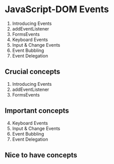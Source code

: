 # JavaScript-DOM Events

1. Introducing Events
2. addEventListener
3. FormsEvents
4. Keyboard Events
5. Input & Change Events
6. Event Bubbling
7. Event Delegation

## Crucial concepts

1. Introducing Events
2. addEventListener
3. FormsEvents

## Important concepts

4. Keyboard Events
5. Input & Change Events
6. Event Bubbling
7. Event Delegation

## Nice to have concepts

